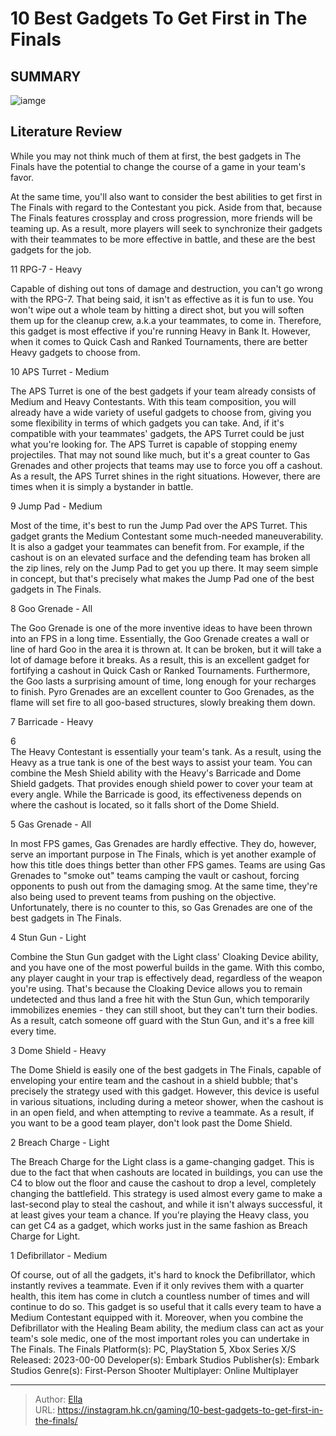 # 10 Best Gadgets To Get First in The Finals


## SUMMARY 

![iamge](https://static1.srcdn.com/wordpress/wp-content/uploads/2023/11/10-best-gadgets-to-get-first-in-the-finals.jpg)

## Literature Review

While you may not think much of them at first, the best gadgets in The Finals have the potential to change the course of a game in your team&#39;s favor. 





At the same time, you&#39;ll also want to consider the best abilities to get first in The Finals with regard to the Contestant you pick. Aside from that, because The Finals features crossplay and cross progression, more friends will be teaming up. As a result, more players will seek to synchronize their gadgets with their teammates to be more effective in battle, and these are the best gadgets for the job.









 








 11  RPG-7 - Heavy 
        

Capable of dishing out tons of damage and destruction, you can&#39;t go wrong with the RPG-7. That being said, it isn&#39;t as effective as it is fun to use. You won&#39;t wipe out a whole team by hitting a direct shot, but you will soften them up for the cleanup crew, a.k.a your teammates, to come in. Therefore, this gadget is most effective if you&#39;re running Heavy in Bank It. However, when it comes to Quick Cash and Ranked Tournaments, there are better Heavy gadgets to choose from.





 10  APS Turret - Medium 


 







The APS Turret is one of the best gadgets if your team already consists of Medium and Heavy Contestants. With this team composition, you will already have a wide variety of useful gadgets to choose from, giving you some flexibility in terms of which gadgets you can take. And, if it&#39;s compatible with your teammates&#39; gadgets, the APS Turret could be just what you&#39;re looking for.
The APS Turret is capable of stopping enemy projectiles. That may not sound like much, but it&#39;s a great counter to Gas Grenades and other projects that teams may use to force you off a cashout. As a result, the APS Turret shines in the right situations. However, there are times when it is simply a bystander in battle.





 9  Jump Pad - Medium 


 







Most of the time, it&#39;s best to run the Jump Pad over the APS Turret. This gadget grants the Medium Contestant some much-needed maneuverability. It is also a gadget your teammates can benefit from. For example, if the cashout is on an elevated surface and the defending team has broken all the zip lines, rely on the Jump Pad to get you up there. It may seem simple in concept, but that&#39;s precisely what makes the Jump Pad one of the best gadgets in The Finals.





 8  Goo Grenade - All 


 







The Goo Grenade is one of the more inventive ideas to have been thrown into an FPS in a long time. Essentially, the Goo Grenade creates a wall or line of hard Goo in the area it is thrown at. It can be broken, but it will take a lot of damage before it breaks. As a result, this is an excellent gadget for fortifying a cashout in Quick Cash or Ranked Tournaments. Furthermore, the Goo lasts a surprising amount of time, long enough for your recharges to finish.
Pyro Grenades are an excellent counter to Goo Grenades, as the flame will set fire to all goo-based structures, slowly breaking them down. 






 7  Barricade - Heavy 





 6   
The Heavy Contestant is essentially your team&#39;s tank. As a result, using the Heavy as a true tank is one of the best ways to assist your team. You can combine the Mesh Shield ability with the Heavy&#39;s Barricade and Dome Shield gadgets. That provides enough shield power to cover your team at every angle.
While the Barricade is good, its effectiveness depends on where the cashout is located, so it falls short of the Dome Shield.





 5  Gas Grenade - All 
        

In most FPS games, Gas Grenades are hardly effective. They do, however, serve an important purpose in The Finals, which is yet another example of how this title does things better than other FPS games.
Teams are using Gas Grenades to &#34;smoke out&#34; teams camping the vault or cashout, forcing opponents to push out from the damaging smog. At the same time, they&#39;re also being used to prevent teams from pushing on the objective. Unfortunately, there is no counter to this, so Gas Grenades are one of the best gadgets in The Finals.





 4  Stun Gun - Light 
        

Combine the Stun Gun gadget with the Light class&#39; Cloaking Device ability, and you have one of the most powerful builds in the game. With this combo, any player caught in your trap is effectively dead, regardless of the weapon you&#39;re using. That&#39;s because the Cloaking Device allows you to remain undetected and thus land a free hit with the Stun Gun, which temporarily immobilizes enemies - they can still shoot, but they can&#39;t turn their bodies. As a result, catch someone off guard with the Stun Gun, and it&#39;s a free kill every time.





 3  Dome Shield - Heavy 
        

The Dome Shield is easily one of the best gadgets in The Finals, capable of enveloping your entire team and the cashout in a shield bubble; that&#39;s precisely the strategy used with this gadget. However, this device is useful in various situations, including during a meteor shower, when the cashout is in an open field, and when attempting to revive a teammate. As a result, if you want to be a good team player, don&#39;t look past the Dome Shield.





 2  Breach Charge - Light 
        

The Breach Charge for the Light class is a game-changing gadget. This is due to the fact that when cashouts are located in buildings, you can use the C4 to blow out the floor and cause the cashout to drop a level, completely changing the battlefield. This strategy is used almost every game to make a last-second play to steal the cashout, and while it isn&#39;t always successful, it at least gives your team a chance.
If you&#39;re playing the Heavy class, you can get C4 as a gadget, which works just in the same fashion as Breach Charge for Light. 






 1  Defibrillator - Medium 
        

Of course, out of all the gadgets, it&#39;s hard to knock the Defibrillator, which instantly revives a teammate. Even if it only revives them with a quarter health, this item has come in clutch a countless number of times and will continue to do so. This gadget is so useful that it calls every team to have a Medium Contestant equipped with it. Moreover, when you combine the Defibrillator with the Healing Beam ability, the medium class can act as your team&#39;s sole medic, one of the most important roles you can undertake in The Finals.
               The Finals   Platform(s):   PC, PlayStation 5, Xbox Series X/S    Released:   2023-00-00    Developer(s):   Embark Studios    Publisher(s):   Embark Studios    Genre(s):   First-Person Shooter    Multiplayer:   Online Multiplayer      

---

> Author: [Ella](https://instagram.hk.cn/)  
> URL: https://instagram.hk.cn/gaming/10-best-gadgets-to-get-first-in-the-finals/  

